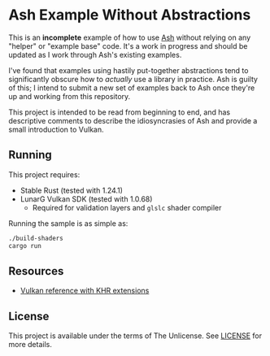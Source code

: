 # Ash Example Without Abstractions
This is an **incomplete** example of how to use [Ash](https://github.com/MaikKlein/ash) without relying on any "helper" or "example base" code. It's a work in progress and should be updated as I work through Ash's existing examples.

I've found that examples using hastily put-together abstractions tend to significantly obscure how to *actually* use a library in practice. Ash is guilty of this; I intend to submit a new set of examples back to Ash once they're up and working from this repository.

This project is intended to be read from beginning to end, and has descriptive comments to describe the idiosyncrasies of Ash and provide a small introduction to Vulkan.

## Running
This project requires:
* Stable Rust (tested with 1.24.1)
* LunarG Vulkan SDK (tested with 1.0.68)
	* Required for validation layers and `glslc` shader compiler

Running the sample is as simple as:

```sh
./build-shaders
cargo run
```

## Resources
* [Vulkan reference with KHR extensions](https://www.khronos.org/registry/vulkan/specs/1.0-wsi_extensions/html/vkspec.html)

## License
This project is available under the terms of The Unlicense. See [LICENSE](LICENSE) for more details.